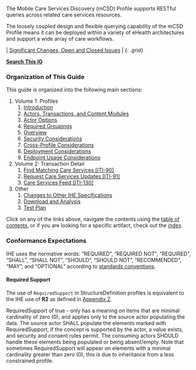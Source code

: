 
The Mobile Care Services Discovery (mCSD) Profile supports RESTful
queries across related care services resources.

The loosely coupled design and flexible querying capability of the mCSD
Profile means it can be deployed within a variety of eHealth
architectures and support a wide array of care workflows.

<div markdown="1" class="stu-note">

| [Significant Changes, Open and Closed Issues](issues.html) |
{: .grid}

**[Search This IG](https://www.google.com/search?q=site%3Ahttps%3A%2F%2Fprofiles.ihe.net%2FITI%2FmCSD)**

</div>

### Organization of This Guide

This guide is organized into the following main sections:

1. Volume 1: Profiles
    1. [Introduction](volume-1.html)
    2. [Actors, Transactions, and Content Modules](volume-1.html#1461-mcsd-actors-transactions-and-content-modules)
    3. [Actor Options](volume-1.html#1462-mcsd-actor-options)
    4. [Required Groupings](volume-1.html#1463-mcsd-required-actor-groupings)
    5. [Overview](volume-1.html#1464-mcsd-overview)
    6. [Security Considerations](volume-1.html#1465-mcsd-security-considerations)
    7. [Cross-Profile Considerations](volume-1.html#1466-mcsd-cross-profile-considerations)
    8. [Deployment Considerations](volume-1.html#1467-mcsd-deployment-considerations)
    9. [Endpoint Usage Considerations](volume-1.html#1468-mcsd-endpoint-usage-considerations)
2. Volume 2: Transaction Detail
    1. [Find Matching Care Services \[ITI-90\]](ITI-90.html)
    2. [Request Care Services Updates \[ITI-91\]](ITI-91.html)
    3. [Care Services Feed \[ITI-130\]](ITI-130.html)
3. Other
   1. [Changes to Other IHE Specifications](other.html)
   2. [Download and Analysis](download.html)
   3. [Test Plan](testplan.html)

Click on any of the links above, navigate the contents using the [table of contents](toc.html), or
if you are looking for a specific artifact, check out the [index](artifacts.html).

### Conformance Expectations

IHE uses the normative words: “REQUIRED”, “REQUIRED NOT”, “REQUIRED”, “SHALL”, “SHALL NOT”, “SHOULD”, “SHOULD NOT”, “RECOMMENDED”, “MAY”, and “OPTIONAL” according to [standards conventions](https://profiles.ihe.net/GeneralIntro/ch-E.html).

#### Required Support

The use of ```RequiredSupport``` in StructureDefinition profiles is equivalent to the IHE use of **R2** as defined in [Appendix Z](https://profiles.ihe.net/ITI/TF/Volume2/ch-Z.html#z.10-profiling-conventions-for-constraints-on-fhir).

RequiredSupport of true - only has a meaning on items that are minimal cardinality of zero (0), and applies only to the source actor populating the data. The source actor SHALL populate the elements marked with RequiredSupport, if the concept is supported by the actor, a value exists, and security and consent rules permit. 
The consuming actors SHOULD handle these elements being populated or being absent/empty. 
Note that sometimes RequiredSupport will appear on elements with a minimal cardinality greater than zero (0), this is due to inheritance from a less constrained profile.

